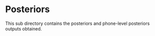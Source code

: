 # Posteriors

This sub directory contains the posteriors and phone-level posteriors outputs obtained.
